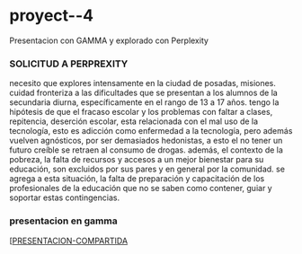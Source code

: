 # proyect--4
Presentacion con GAMMA y explorado con Perplexity
### SOLICITUD A PERPREXITY
necesito que explores intensamente en la ciudad de posadas, misiones. cuidad fronteriza a las dificultades que se presentan a los alumnos de la secundaria diurna, específicamente en el rango de 13 a 17 años. tengo la hipótesis de que el fracaso escolar y los problemas con faltar a clases, repitencia, deserción escolar, esta relacionada con el mal uso de la tecnología, esto es adicción como enfermedad a la tecnología, pero además vuelven agnósticos, por ser demasiados hedonistas, a esto el no tener un futuro creíble se retraen al consumo de drogas. además, el contexto de la pobreza, la falta de recursos y accesos a un mejor bienestar para su educación, son excluidos por sus pares y en general por la comunidad. se agrega a esta situación, la falta de preparación y capacitación de los profesionales de la educación que no se saben como contener, guiar y soportar estas contingencias.
### presentacion en gamma
[[PRESENTACION-COMPARTIDA](https://gamma.app/docs/Crisis-Educativa-en-Posadas-Desafios-de-la-Secundaria-Diurna-50axcanb9g9v4ac)
